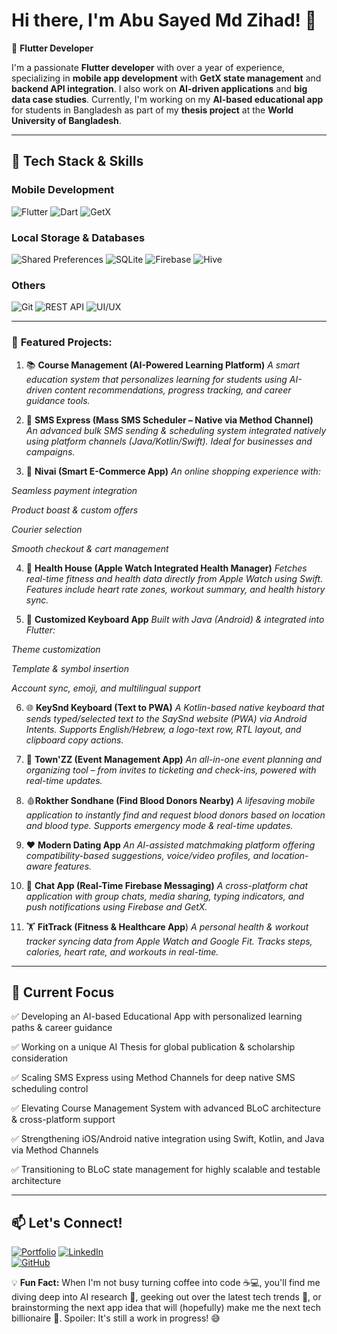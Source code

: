 # Hi there, I'm **Abu Sayed Md Zihad**! 👋

🚀 **Flutter Developer**

I'm a passionate **Flutter developer** with over a year of experience, specializing in **mobile app development** with **GetX state management** and **backend API integration**. I also work on **AI-driven applications** and **big data case studies**. Currently, I'm working on my **AI-based educational app** for students in Bangladesh as part of my **thesis project** at the **World University of Bangladesh**.

---

## 🔧 **Tech Stack & Skills**

### **Mobile Development**
![Flutter](https://img.shields.io/badge/Flutter-%2302569B.svg?style=flat&logo=Flutter&logoColor=white) ![Dart](https://img.shields.io/badge/Dart-%230175C2.svg?style=flat&logo=Dart&logoColor=white) ![GetX](https://img.shields.io/badge/GetX-%234285F4.svg?style=flat&logo=flutter&logoColor=white)

### **Local Storage & Databases**
![Shared Preferences](https://img.shields.io/badge/Shared%20Preferences-%230175C2.svg?style=flat&logo=flutter&logoColor=white) ![SQLite](https://img.shields.io/badge/SQLite-%23003B57.svg?style=flat&logo=sqlite&logoColor=white)   ![Firebase](https://img.shields.io/badge/Firebase-%23FFCA28.svg?style=flat&logo=Firebase&logoColor=black) ![Hive](https://img.shields.io/badge/Hive-%23FFCA28.svg?style=flat&logo=hive&logoColor=black)

### **Others**
![Git](https://img.shields.io/badge/Git-%23F05033.svg?style=flat&logo=git&logoColor=white) ![REST API](https://img.shields.io/badge/REST%20API-%23FF6F00.svg?style=flat&logo=postman&logoColor=white) ![UI/UX](https://img.shields.io/badge/UI%2FUX-%23FF4081.svg?style=flat&logo=adobe-xd&logoColor=white)

---

### 🚀 **Featured Projects:**

1. 📚 **Course Management (AI-Powered Learning Platform)**
*A smart education system that personalizes learning for students using AI-driven content recommendations, progress tracking, and career guidance tools.*

2. 📩 **SMS Express (Mass SMS Scheduler – Native via Method Channel)**
*An advanced bulk SMS sending & scheduling system integrated natively using platform channels (Java/Kotlin/Swift). Ideal for businesses and campaigns.*

3. 🛒 **Nivai (Smart E-Commerce App)**
*An online shopping experience with:*

*Seamless payment integration*

*Product boast & custom offers*

*Courier selection*

*Smooth checkout & cart management*

4. 🏥 **Health House (Apple Watch Integrated Health Manager)**
*Fetches real-time fitness and health data directly from Apple Watch using Swift. Features include heart rate zones, workout summary, and health history sync.*

5. 🎹 **Customized Keyboard App**
*Built with Java (Android) & integrated into Flutter:*

*Theme customization*

*Template & symbol insertion*

*Account sync, emoji, and multilingual support*

6. 🌐 **KeySnd Keyboard (Text to PWA)**
*A Kotlin-based native keyboard that sends typed/selected text to the SaySnd website (PWA) via Android Intents.
Supports English/Hebrew, a logo-text row, RTL layout, and clipboard copy actions.*

7. 🎉 **Town'ZZ (Event Management App)**
*An all-in-one event planning and organizing tool – from invites to ticketing and check-ins, powered with real-time updates.*

8. 🩸**Rokther Sondhane (Find Blood Donors Nearby)**
*A lifesaving mobile application to instantly find and request blood donors based on location and blood type. Supports emergency mode & real-time updates.*

9. ❤️ **Modern Dating App**
*An AI-assisted matchmaking platform offering compatibility-based suggestions, voice/video profiles, and location-aware features.*

10. 💬 **Chat App (Real-Time Firebase Messaging)**
*A cross-platform chat application with group chats, media sharing, typing indicators, and push notifications using Firebase and GetX.*

11. 🏋️ **FitTrack (Fitness & Healthcare App**)
*A personal health & workout tracker syncing data from Apple Watch and Google Fit. Tracks steps, calories, heart rate, and workouts in real-time.*

---

## 🎯 **Current Focus**

✅ Developing an AI-based Educational App with personalized learning paths & career guidance

✅ Working on a unique AI Thesis for global publication & scholarship consideration

✅ Scaling SMS Express using Method Channels for deep native SMS scheduling control

✅ Elevating Course Management System with advanced BLoC architecture & cross-platform support

✅ Strengthening iOS/Android native integration using Swift, Kotlin, and Java via Method Channels

✅ Transitioning to BLoC state management for highly scalable and testable architecture

---

## 📫 **Let's Connect!**

[![Portfolio](https://img.shields.io/badge/Portfolio-%23000000.svg?style=flat&logo=Google-Chrome&logoColor=white)](https://zihadsikder.vercel.app/) 
[![LinkedIn](https://img.shields.io/badge/LinkedIn-%230077B5.svg?style=flat&logo=linkedin&logoColor=white)](https://www.linkedin.com/in/zihad-sikder-cse/)  
[![GitHub](https://img.shields.io/badge/GitHub-%23121011.svg?style=flat&logo=github&logoColor=white)](https://github.com/zihadsikder)  

💡 **Fun Fact:** When I'm not busy turning coffee into code ☕️💻, you'll find me diving deep into AI research 🤖, geeking out over the latest tech trends 🚀, or brainstorming the next app idea that will (hopefully) make me the next tech billionaire 🤑. Spoiler: It's still a work in progress! 😅
